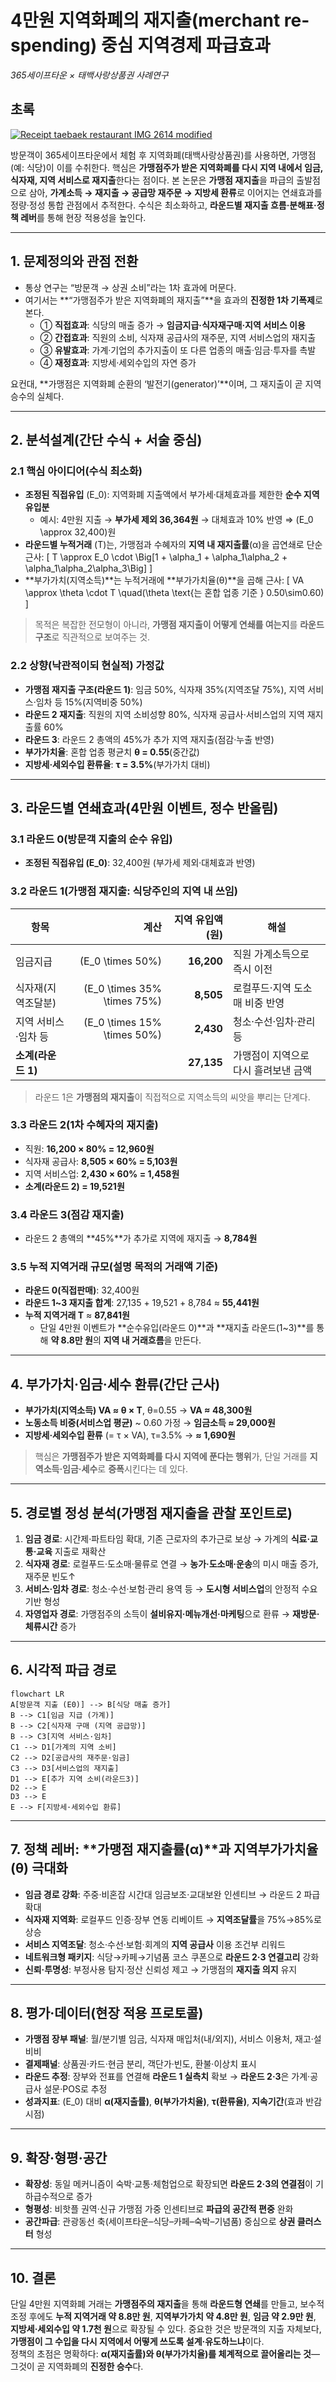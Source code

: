 # 4만원 지역화폐의 **재지출(merchant re-spending)** 중심 지역경제 파급효과  
_365세이프타운 × 태백사랑상품권 사례연구_

## 초록
[![Receipt taebaek restaurant IMG 2614 modified](https://upload.wikimedia.org/wikipedia/commons/thumb/7/76/Receipt_taebaek_restaurant_IMG_2614_modified.jpg/256px-Receipt_taebaek_restaurant_IMG_2614_modified.jpg?20251006021724 "이태리집(태백시 소재), Public domain, via Wikimedia Commons")](https://commons.wikimedia.org/wiki/File:Receipt_taebaek_restaurant_IMG_2614_modified.jpg)

방문객이 365세이프타운에서 체험 후 지역화폐(태백사랑상품권)를 사용하면, 가맹점(예: 식당)이 이를 수취한다. 핵심은 **가맹점주가 받은 지역화폐를 다시 지역 내에서 임금, 식자재, 지역 서비스로 재지출**한다는 점이다. 본 논문은 **가맹점 재지출**을 파급의 출발점으로 삼아, **가계소득 → 재지출 → 공급망 재주문 → 지방세 환류**로 이어지는 연쇄효과를 정량·정성 통합 관점에서 추적한다. 수식은 최소화하고, **라운드별 재지출 흐름·분해표·정책 레버**를 통해 현장 적용성을 높인다.

---

## 1. 문제정의와 관점 전환
- 통상 연구는 “방문객 → 상권 소비”라는 1차 효과에 머문다.  
- 여기서는 **“가맹점주가 받은 지역화폐의 재지출”**을 효과의 **진정한 1차 기폭제**로 본다.  
  - ① **직접효과**: 식당의 매출 증가 → **임금지급·식자재구매·지역 서비스 이용**  
  - ② **간접효과**: 직원의 소비, 식자재 공급사의 재주문, 지역 서비스업의 재지출  
  - ③ **유발효과**: 가계·기업의 추가지출이 또 다른 업종의 매출·임금·투자를 촉발  
  - ④ **재정효과**: 지방세·세외수입의 자연 증가

요컨대, **가맹점은 지역화폐 순환의 ‘발전기(generator)’**이며, 그 재지출이 곧 지역승수의 실체다.

---

## 2. 분석설계(간단 수식 + 서술 중심)

### 2.1 핵심 아이디어(수식 최소화)
- **조정된 직접유입** \(E_0\): 지역화폐 지출액에서 부가세·대체효과를 제한한 **순수 지역유입분**  
  - 예시: 4만원 지출 → **부가세 제외 36,364원** → 대체효과 10% 반영 ⇒ \(E_0 \approx 32,400\)원
- **라운드별 누적거래** \(T\)는, 가맹점과 수혜자의 **지역 내 재지출률**(α)을 곱연쇄로 단순 근사:
\[
T \approx E_0 \cdot \Big[1 + \alpha_1 + \alpha_1\alpha_2 + \alpha_1\alpha_2\alpha_3\Big]
\]
- **부가가치(지역소득)**는 누적거래에 **부가가치율(θ)**을 곱해 근사:
\[
VA \approx \theta \cdot T \quad(\theta \text{는 혼합 업종 기준 } 0.50\sim0.60)
\]

> 목적은 복잡한 전모형이 아니라, **가맹점 재지출이 어떻게 연쇄를 여는지**를 **라운드 구조**로 직관적으로 보여주는 것.

### 2.2 상향(낙관적이되 현실적) 가정값
- **가맹점 재지출 구조(라운드 1)**: 임금 50%, 식자재 35%(지역조달 75%), 지역 서비스·임차 등 15%(지역비중 50%)  
- **라운드 2 재지출**: 직원의 지역 소비성향 80%, 식자재 공급사·서비스업의 지역 재지출률 60%  
- **라운드 3**: 라운드 2 총액의 45%가 추가 지역 재지출(점감·누출 반영)  
- **부가가치율**: 혼합 업종 평균치 **θ = 0.55**(중간값)  
- **지방세·세외수입 환류율**: **τ = 3.5%**(부가가치 대비)

---

## 3. 라운드별 연쇄효과(4만원 이벤트, 정수 반올림)

### 3.1 라운드 0(방문객 지출의 순수 유입)
- **조정된 직접유입 \(E_0\)**: 32,400원 (부가세 제외·대체효과 반영)

### 3.2 라운드 1(가맹점 재지출: 식당주인의 지역 내 쓰임)
| 항목 | 계산 | 지역 유입액(원) | 해설 |
|---|---:|---:|---|
| 임금지급 | \(E_0 \times 50\%\) | **16,200** | 직원 가계소득으로 즉시 이전 |
| 식자재(지역조달분) | \(E_0 \times 35\% \times 75\%\) | **8,505** | 로컬푸드·지역 도소매 비중 반영 |
| 지역 서비스·임차 등 | \(E_0 \times 15\% \times 50\%\) | **2,430** | 청소·수선·임차·관리 등 |
| **소계(라운드 1)** |  | **27,135** | 가맹점이 지역으로 다시 흘려보낸 금액 |

> 라운드 1은 **가맹점의 재지출**이 직접적으로 지역소득의 씨앗을 뿌리는 단계다.

### 3.3 라운드 2(1차 수혜자의 재지출)
- 직원: **16,200 × 80% = 12,960원**  
- 식자재 공급사: **8,505 × 60% = 5,103원**  
- 지역 서비스업: **2,430 × 60% = 1,458원**  
- **소계(라운드 2) = 19,521원**

### 3.4 라운드 3(점감 재지출)
- 라운드 2 총액의 **45%**가 추가로 지역에 재지출 → **8,784원**

### 3.5 누적 지역거래 규모(설명 목적의 거래액 기준)
- **라운드 0(직접판매)**: 32,400원  
- **라운드 1~3 재지출 합계**: 27,135 + 19,521 + 8,784 ≈ **55,441원**  
- **누적 지역거래 T** ≈ **87,841원**  
  - 단일 4만원 이벤트가 **순수유입(라운드 0)**과 **재지출 라운드(1~3)**를 통해 **약 8.8만 원**의 **지역 내 거래흐름**을 만든다.

---

## 4. 부가가치·임금·세수 환류(간단 근사)
- **부가가치(지역소득) VA ≈ θ × T**, θ=0.55 → **VA ≈ 48,300원**  
- **노동소득 비중(서비스업 평균)** ~ 0.60 가정 → **임금소득 ≈ 29,000원**  
- **지방세·세외수입 환류** \(= τ × VA\), τ=3.5% → **≈ 1,690원**

> 핵심은 **가맹점주가 받은 지역화폐를 다시 지역에 푼다는 행위**가, 단일 거래를 **지역소득·임금·세수**로 **증폭**시킨다는 데 있다.

---

## 5. 경로별 정성 분석(가맹점 재지출을 관찰 포인트로)
1) **임금 경로**: 시간제·파트타임 확대, 기존 근로자의 추가근로 보상 → 가계의 **식료·교통·교육** 지출로 재확산  
2) **식자재 경로**: 로컬푸드·도소매·물류로 연결 → **농가·도소매·운송**의 미시 매출 증가, 재주문 빈도↑  
3) **서비스·임차 경로**: 청소·수선·보험·관리 용역 등 → **도시형 서비스업**의 안정적 수요 기반 형성  
4) **자영업자 경로**: 가맹점주의 소득이 **설비유지·메뉴개선·마케팅**으로 환류 → **재방문·체류시간** 증가

---

## 6. 시각적 파급 경로

```mermaid
flowchart LR
A[방문객 지출 (E0)] --> B[식당 매출 증가]
B --> C1[임금 지급 (가계)]
B --> C2[식자재 구매 (지역 공급망)]
B --> C3[지역 서비스·임차]
C1 --> D1[가계의 지역 소비]
C2 --> D2[공급사의 재주문·임금]
C3 --> D3[서비스업의 재지출]
D1 --> E[추가 지역 소비(라운드3)]
D2 --> E
D3 --> E
E --> F[지방세·세외수입 환류]
```

---

## 7. 정책 레버: **가맹점 재지출률(α)**과 **지역부가가치율(θ)** 극대화
- **임금 경로 강화**: 주중·비혼잡 시간대 임금보조·교대보완 인센티브 → 라운드 2 파급 확대  
- **식자재 지역화**: 로컬푸드 인증·장부 연동 리베이트 → **지역조달률**을 75%→85%로 상승  
- **서비스 지역조달**: 청소·수선·보험·회계의 **지역 공급사** 이용 조건부 리워드  
- **네트워크형 패키지**: 식당→카페→기념품 코스 쿠폰으로 **라운드 2·3 연결고리** 강화  
- **신뢰·투명성**: 부정사용 탐지·정산 신뢰성 제고 → 가맹점의 **재지출 의지** 유지

---

## 8. 평가·데이터(현장 적용 프로토콜)
- **가맹점 장부 패널**: 월/분기별 임금, 식자재 매입처(내/외지), 서비스 이용처, 재고·설비비  
- **결제패널**: 상품권·카드·현금 분리, 객단가·빈도, 환불·이상치 표시  
- **라운드 추정**: 장부와 전표를 연결해 **라운드 1 실측치** 확보 → **라운드 2·3**은 가계·공급사 설문·POS로 추정  
- **성과지표**: \(E_0\) 대비 **α(재지출률)**, **θ(부가가치율)**, **τ(환류율)**, **지속기간**(효과 반감시점)

---

## 9. 확장·형평·공간
- **확장성**: 동일 메커니즘이 숙박·교통·체험업으로 확장되면 **라운드 2·3의 연결점**이 기하급수적으로 증가  
- **형평성**: 비핫플 권역·신규 가맹점 가중 인센티브로 **파급의 공간적 편중** 완화  
- **공간파급**: 관광동선 축(세이프타운–식당–카페–숙박–기념품) 중심으로 **상권 클러스터** 형성

---

## 10. 결론
단일 4만원 지역화폐 거래는 **가맹점주의 재지출**을 통해 **라운드형 연쇄**를 만들고, 보수적 조정 후에도 **누적 지역거래 약 8.8만 원**, **지역부가가치 약 4.8만 원**, **임금 약 2.9만 원**, **지방세·세외수입 약 1.7천 원**으로 확장될 수 있다. 중요한 것은 방문객의 지출 자체보다, **가맹점이 그 수입을 다시 지역에서 어떻게 쓰도록 설계·유도하느냐**이다.  
정책의 초점은 명확하다: **α(재지출률)와 θ(부가가치율)를 체계적으로 끌어올리는 것**—그것이 곧 지역화폐의 **진정한 승수**다.
